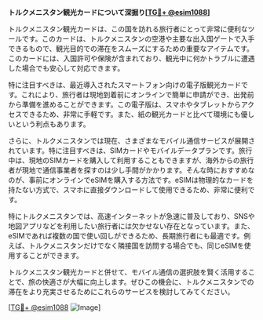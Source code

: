 **トルクメニスタン観光カードについて深掘り[[TG💪+ @esim1088](https://t.me/s/esim1088)]**

トルクメニスタン観光カードは、この国を訪れる旅行者にとって非常に便利なツールです。このカードは、トルクメニスタンの空港や主要な出入国ゲートで入手できるもので、観光目的での滞在をスムーズにするための重要なアイテムです。このカードには、入国許可や保険が含まれており、観光中に何かトラブルに遭遇した場合でも安心して対応できます。

特に注目すべきは、最近導入されたスマートフォン向けの電子版観光カードです。これにより、旅行者は現地到着前にオンラインで簡単に申請ができ、出発前から準備を進めることができます。この電子版は、スマホやタブレットからアクセスできるため、非常に手軽です。また、紙の観光カードと比べて環境にも優しいという利点もあります。

さらに、トルクメニスタンでは現在、さまざまなモバイル通信サービスが展開されています。特に注目すべきは、SIMカードやモバイルデータプランです。旅行中は、現地のSIMカードを購入して利用することもできますが、海外からの旅行者が現地で通信事業者を探すのは少し手間がかかります。そんな時におすすめなのが、事前にオンラインでeSIMを購入する方法です。eSIMは物理的なカードを持たない方式で、スマホに直接ダウンロードして使用できるため、非常に便利です。

特にトルクメニスタンでは、高速インターネットが急速に普及しており、SNSや地図アプリなどを利用したい旅行者には欠かせない存在となっています。また、eSIMであれば複数の国で使い回しができるため、長期旅行者にも最適です。例えば、トルクメニスタンだけでなく隣接国を訪問する場合でも、同じeSIMを使用することができます。

トルクメニスタン観光カードと併せて、モバイル通信の選択肢を賢く活用することで、旅の快適さが大幅に向上します。ぜひこの機会に、トルクメニスタンでの滞在をより充実させるためにこれらのサービスを検討してみてください。

[[TG💪+ @esim1088](https://t.me/s/esim1088) ![Image](https://i.postimg.cc/Y0z9fWf4/image.png)]